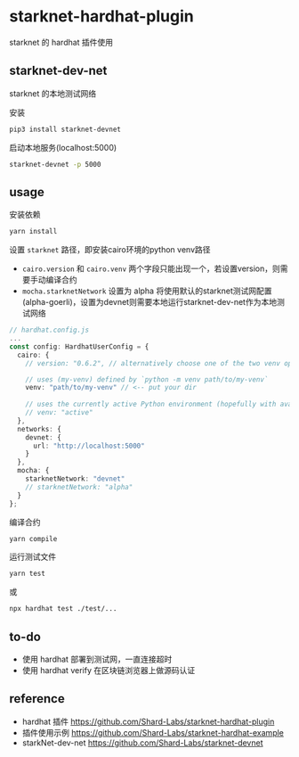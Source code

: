 # starknet-hardhat-plugin

starknet 的 hardhat 插件使用

## starknet-dev-net

starknet 的本地测试网络

安装

```sh
pip3 install starknet-devnet
```

启动本地服务(localhost:5000)

```sh
starknet-devnet -p 5000
```

## usage

安装依赖

```sh
yarn install
```

设置 `starknet` 路径，即安装cairo环境的python venv路径

- `cairo.version` 和 `cairo.venv` 两个字段只能出现一个，若设置version，则需要手动编译合约
- `mocha.starknetNetwork` 设置为 alpha 将使用默认的starknet测试网配置 (alpha-goerli)，设置为devnet则需要本地运行starknet-dev-net作为本地测试网络

```ts
// hardhat.config.js
...
const config: HardhatUserConfig = {
  cairo: {
    // version: "0.6.2", // alternatively choose one of the two venv options below

    // uses (my-venv) defined by `python -m venv path/to/my-venv`
    venv: "path/to/my-venv" // <-- put your dir
    
    // uses the currently active Python environment (hopefully with available Starknet commands!) 
    // venv: "active"
  },
  networks: {
    devnet: {
      url: "http://localhost:5000"
    }
  },
  mocha: {
    starknetNetwork: "devnet"
    // starknetNetwork: "alpha"
  }
};
```

编译合约

```sh
yarn compile
```

运行测试文件

```sh
yarn test
```

或

```sh
npx hardhat test ./test/...
```

## to-do

- 使用 hardhat 部署到测试网，一直连接超时
- 使用 hardhat verify 在区块链浏览器上做源码认证

## reference

- hardhat 插件 <https://github.com/Shard-Labs/starknet-hardhat-plugin>
- 插件使用示例 <https://github.com/Shard-Labs/starknet-hardhat-example>
- starkNet-dev-net <https://github.com/Shard-Labs/starknet-devnet>

